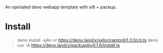 An opiniated deno webapp template with sift + packup.

# Install

> deno install -qAn vr https://deno.land/x/velociraptor@1.3.0/cli.ts
> deno run -A https://deno.land/x/packup@v0.1.6/install.ts

